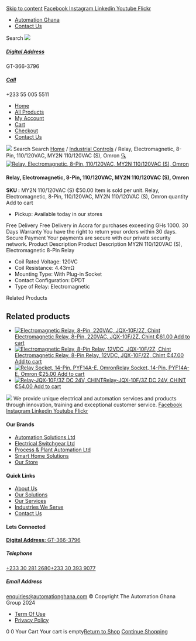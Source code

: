[Skip to content](https://store.automationghana.com/product/8-pin-relay-my2n-110-120vac-s-omron/#content)
[ Facebook ](https://www.facebook.com/automationgh/) [ Instagram ](https://www.instagram.com/automationgh/) [ Linkedin ](https://www.linkedin.com/company/the-automation-ghana-limited/) [ Youtube ](https://www.youtube.com/channel/UCurrRDUSm5oIW39VXjn1u0w) [ Flickr ](https://www.flickr.com/photos/181794037@N07/)
  * [ Automation Ghana ](https://automationghana.com)
  * [ Contact Us ](https://store.automationghana.com/contact/)


Search
[ ![](https://store.automationghana.com/wp-content/uploads/2024/04/Website-TAGG-Logo-BLUE.png) ](https://store.automationghana.com/)
[ ](https://maps.app.goo.gl/m4xeaagWCNbLk4jM6)
#####  [ Digital Address ](https://maps.app.goo.gl/m4xeaagWCNbLk4jM6)
GT-366-3796 
[ ](tel:+233550055511)
#####  [ Call ](tel:+233550055511)
+233 55 005 5511 
  * [Home](https://store.automationghana.com/)
  * [All Products](https://store.automationghana.com/shop/)
  * [My Account](https://store.automationghana.com/my-account/)
  * [Cart](https://store.automationghana.com/cart/)
  * [Checkout](https://store.automationghana.com/checkout/)
  * [Contact Us](https://store.automationghana.com/contact/)


[![](https://store.automationghana.com/wp-content/uploads/2024/04/AutomationGhana_logo_white.png)](https://store.automationghana.com)
Search
Search
[Home](https://store.automationghana.com) / [Industrial Controls](https://store.automationghana.com/product-category/industrial-controls/) / Relay, Electromagnetic, 8-Pin, 110/120VAC, MY2N 110/120VAC (S), Omron
[🔍](https://store.automationghana.com/product/8-pin-relay-my2n-110-120vac-s-omron/)
[![Relay, Electromagnetic, 8-Pin, 110/120VAC, MY2N 110/120VAC \(S\), Omron](https://store.automationghana.com/wp-content/uploads/2020/04/8-Pin-Relay-MY2N-24VDC-S-Omron-600x450.jpg)](https://store.automationghana.com/wp-content/uploads/2020/04/8-Pin-Relay-MY2N-24VDC-S-Omron.jpg)
####  Relay, Electromagnetic, 8-Pin, 110/120VAC, MY2N 110/120VAC (S), Omron 
**SKU :** MY2N 110/120VAC (S) 
₵50.00
Item is sold per unit.
Relay, Electromagnetic, 8-Pin, 110/120VAC, MY2N 110/120VAC (S), Omron quantity
Add to cart
  * Pickup: Available today in our stores


Free Delivery 
Free Delivery in Accra for purchases exceeding GHs 1000. 
30 Days Warranty 
You have the right to return your orders within 30 days. 
Secure Payment 
Your payments are secure with our private security network. 
Product Description
Product Description
MY2N 110/120VAC (S), Electromagnetic 8-Pin Relay 
  * Coil Rated Voltage: 120VC
  * Coil Resistance: 4.43mΩ
  * Mounting Type: With Plug-in Socket
  * Contact Configuration: DPDT
  * Type of Relay: Electromagnetic


Related Products 
## Related products
  * [![Electromagnetic Relay, 8-Pin, 220VAC, JQX-10F/2Z, Chint](https://store.automationghana.com/wp-content/uploads/2020/04/11-Pin-Relay-JQX-10F_3Z-220VAC-Chint-2-300x300.jpg)Electromagnetic Relay, 8-Pin, 220VAC, JQX-10F/2Z, Chint ₵61.00 ](https://store.automationghana.com/product/8-pin-relay-jqx-10f-2z-220vac-chint/)
[Add to cart](https://store.automationghana.com/product/8-pin-relay-my2n-110-120vac-s-omron/?add-to-cart=1603)
  * [![Electromagnetic Relay, 8-Pin Relay, 12VDC, JQX-10F/2Z, Chint](https://store.automationghana.com/wp-content/uploads/2020/04/11-Pin-Relay-JQX-10F_3Z-220VAC-Chint-2-300x300.jpg)Electromagnetic Relay, 8-Pin Relay, 12VDC, JQX-10F/2Z, Chint ₵47.00 ](https://store.automationghana.com/product/8-pin-relay-jqx-10f-2z-12vdc-chint/)
[Add to cart](https://store.automationghana.com/product/8-pin-relay-my2n-110-120vac-s-omron/?add-to-cart=1602)
  * [![Relay Socket, 14-Pin, PYF14A-E, Omron](https://store.automationghana.com/wp-content/uploads/2020/04/14-Pin-Relay-Socket-PTF14A-E-Omron.jpg)Relay Socket, 14-Pin, PYF14A-E, Omron ₵25.00 ](https://store.automationghana.com/product/14-pin-relay-socket-pyf14a-e-omron/)
[Add to cart](https://store.automationghana.com/product/8-pin-relay-my2n-110-120vac-s-omron/?add-to-cart=1598)
  * [![Relay-JQX-10F/3Z DC 24V, CHINT](https://store.automationghana.com/wp-content/uploads/2020/04/11-Pin-Relay-JQX-10F_3Z-220VAC-Chint-2-300x300.jpg)Relay-JQX-10F/3Z DC 24V, CHINT ₵54.00 ](https://store.automationghana.com/product/relay-jqx-10f-3z-dc-24v-chint/)
[Add to cart](https://store.automationghana.com/product/8-pin-relay-my2n-110-120vac-s-omron/?add-to-cart=1593)


![](https://store.automationghana.com/wp-content/uploads/2024/04/AutomationGhana_logo_white.png)
We provide unique electrical and automation services and products through innovation, training and exceptional customer service.
[ Facebook ](https://www.facebook.com/automationgh/) [ Instagram ](https://www.instagram.com/automationgh/) [ Linkedin ](https://www.linkedin.com/company/the-automation-ghana-limited/) [ Youtube ](https://www.youtube.com/channel/UCurrRDUSm5oIW39VXjn1u0w) [ Flickr ](https://www.flickr.com/photos/181794037@N07/)
#### Our Brands
  * [ Automation Solutions Ltd ](https://store.automationghana.com/product/8-pin-relay-my2n-110-120vac-s-omron/)
  * [ Electrical Switchgear Ltd ](https://store.automationghana.com/product/8-pin-relay-my2n-110-120vac-s-omron/)
  * [ Process & Plant Automation Ltd ](https://store.automationghana.com/product/8-pin-relay-my2n-110-120vac-s-omron/)
  * [ Smart Home Solutions ](https://store.automationghana.com/product/8-pin-relay-my2n-110-120vac-s-omron/)
  * [ Our Store ](https://store.automationghana.com/product/8-pin-relay-my2n-110-120vac-s-omron/)


#### Quick Links
  * [ About Us ](https://store.automationghana.com/product/8-pin-relay-my2n-110-120vac-s-omron/)
  * [ Our Solutions ](https://store.automationghana.com/product/8-pin-relay-my2n-110-120vac-s-omron/)
  * [ Our Services ](https://store.automationghana.com/product/8-pin-relay-my2n-110-120vac-s-omron/)
  * [ Industries We Serve ](https://store.automationghana.com/product/8-pin-relay-my2n-110-120vac-s-omron/)
  * [ Contact Us ](https://store.automationghana.com/product/8-pin-relay-my2n-110-120vac-s-omron/)


#### Lets Connected
[**Digital Address:** GT-366-3796](https://maps.app.goo.gl/m4xeaagWCNbLk4jM6)
#####  Telephone 
[ +233 30 281 2680](tel:+233302812680)[+233 30 393 9077](https://store.automationghana.com/product/8-pin-relay-my2n-110-120vac-s-omron/+233303939077)
#####  Email Address 
enquiries@automationghana.com 
© Copyright The Automation Ghana Group 2024
  * [ Term Of Use ](https://store.automationghana.com/product/8-pin-relay-my2n-110-120vac-s-omron/)
  * [ Privacy Policy ](https://store.automationghana.com/product/8-pin-relay-my2n-110-120vac-s-omron/)


0
0
Your Cart
Your cart is empty[Return to Shop](https://store.automationghana.com/shop/)
[Continue Shopping](https://store.automationghana.com/product/8-pin-relay-my2n-110-120vac-s-omron/)
